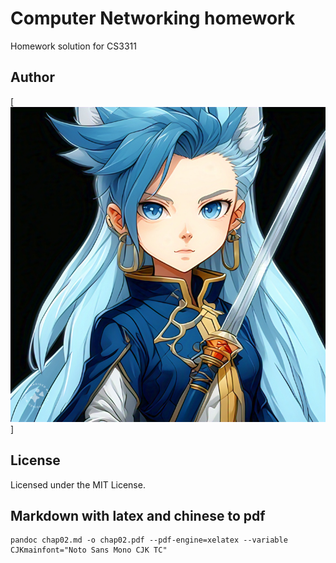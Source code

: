 # Computer Networking homework

Homework solution for CS3311

## Author

[![cover](../docs/assets/cover.jpeg)]

## License

Licensed under the MIT License.

## Markdown with latex and chinese to pdf

```shell
pandoc chap02.md -o chap02.pdf --pdf-engine=xelatex --variable CJKmainfont="Noto Sans Mono CJK TC"
```
